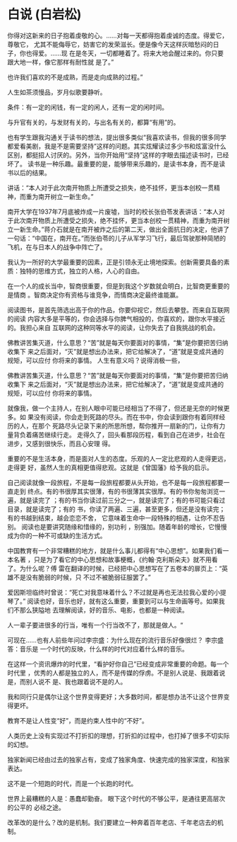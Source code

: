 # 白说 (白岩松)

你得对这新来的日子抱着虔敬的心。……对每一天都得抱着虔诚的态度。得爱它，尊敬它，
尤其不能侮辱它，妨害它的发荣滋长。便是像今天这样灰暗愁闷的日子，你也得爱。……现
在是冬天，一切都睡着了。将来大地会醒过来的。你只要跟大地一样，像它那样有耐性就
是了。”

也许我们喜欢的不是成熟，而是走向成熟的过程。”

人生如茶须慢品，岁月似歌要静听。

条件：有一定的闲钱，有一定的闲人，还有一定的闲时间。

与升官有关的，与发财有关的，与出名有关的，都算“有用”的。

也有学生跟我沟通关于读书的想法，提出很多类似“我喜欢读书，但我的很多同学都爱看美剧，我是不是需要坚持”这样的问题。其实炫耀读过多少书和炫富没什么区别，都挺招人讨厌的。另外，当你开始用“坚持”这样的字眼去描述读书时，已经坏了。 读书是一种乐趣。最重要的是，能够带来乐趣的，是读书本身，而不是读书以后的结果。

讲话：“本人对于此次南开物质上所遭受之损失，绝不挂怀，更当本创校一贯精神，而重为南开树立一新生命。”

南开大学在1937年7月底被炸成一片废墟，当时的校长张伯苓发表讲话：“本人对于此次南开物质上所遭受之损失，绝不挂怀，更当本创校一贯精神，而重为南开树立一新生命。”蒋介石就是在南开被炸之后的第二天，做出全面抗日的决定，他讲了一句话：“中国在，南开在。”而张伯苓的儿子从军学习飞行，最后驾驶那种简陋的飞机，在与日本人的战争中阵亡了。

我认为一所好的大学最重要的因素，正是引领永无止境地探索。创新需要具备的素质：独特的思维方式，独立的人格，人心的自由。

在一个人的成长当中，智商很重要，但是到我这个岁数就会明白，比智商更重要的是情商
。智商决定你有资格与谁竞争，而情商决定最终谁能赢。

阅读图书，是首先筛选出高于你的作品，你要仰视它，然后去攀登。而来自互联网的阅读
内容大多是平等的，你会选择与你脾气相投的，你喜欢的，跟你水平接近的。我担心来自
互联网的这种同等水平的阅读，让你失去了自我挑战的机会。

佛教讲苦集灭道，什么意思？“苦”就是每天你要面对的事情，“集”是你要把苦归纳收集下
来之后面对，“灭”就是想出办法来，把它给解决了，“道”就是变成共通的规矩，可以应付
你将来的事情。 人生有意义吗？说得消极一些，

佛教讲苦集灭道，什么意思？“苦”就是每天你要面对的事情，“集”是你要把苦归纳收集下
来之后面对，“灭”就是想出办法来，把它给解决了，“道”就是变成共通的规矩，可以应付
你将来的事情。

就像我，做一个主持人，在别人眼中可能已经相当了不得了，但还是无奈的时候更多。如
果没有阅读，你会走到死路的尽头。而在书中，你会读到跟你有着同样经历的人，在那个
死路尽头记录下来的所思所想，帮你推开一扇新的门，让你有力量背负着痛苦继续行走。
走得久了，回头看那段历程，看到自己在进步，社会在进步，又感到很快乐，而且心安理
得。

重要的不是生活本身，而是面对人生的态度。乐观的人一定比悲观的人走得更远，走得更
好，虽然人生的真相更值得悲观。这就是《曾国藩》给予我的启示。

自己阅读就像一段旅程，不是每一段旅程都要从头开始，也不是每一段旅程都要一直走到
终点。有的书很厚其实很薄，有的书很薄其实很厚。有的书你匆匆浏览一遍，就是读完了
；有的书当你读过前三分之一，就是读完了；有的书可能只看过目录，就是读完了；有的
书，你读了两遍、三遍，甚至更多，但还是没有读完；有的书越到结束，越会恋恋不舍，
它意味着生命中一段特殊的相遇，让你不忍告别。 阅读也是要讲究随缘和惜缘的，别功利
，别强加。随着年龄的增长，它慢慢成为你的一种不可或缺的生活方式。

中国教育有一个非常糟糕的地方，就是什么事儿都得有“中心思想”。如果我们看一本名著
，只是为了看它的中心思想和故事梗概，《约翰·克利斯朵夫》就不用看了。为什么呢？傅
雷在翻译的时候，已经把中心思想写在了五卷本的扉页上：“英雄不是没有脆弱的时候，只
不过不被脆弱征服罢了。”

爱因斯坦临终时曾说：“死亡对我意味着什么？不过就是再也无法拉我心爱的小提琴了。”
阅读也好，音乐也好，就有这么重要，重要到可以与生命画等号。如果我们不那么狭隘地
去理解阅读，好的音乐、电影，也都是一种阅读。

人一辈子要进很多的行当，唯有一个行当改不了，那就是做人。“

可现在……也有人前些年问过李宗盛：为什么现在的流行音乐好像很烂？ 李宗盛答：音乐是
一个时代的反映，什么样的时代对应着什么样的音乐。

在这样一个资讯爆炸的时代里，“看护好你自己”已经变成非常重要的命题。每一个时代里
，优秀的人都是独立的人，而不是传媒的俘虏。不是别人说是、我跟着说是，而别人说不
是、我也跟着说不是的人。

我和同行只是偶尔让这个世界变得更好；大多数时间，都是想办法不让这个世界变得更坏。

教育不是让人性变“好”，而是约束人性中的“不好”。

人类历史上没有实现过不打折扣的理想，打折扣的过程中，也打掉了很多不切实际的幻想。

独家新闻已经由过去的独家占有，变成了独家角度、快速完成的独家深度，和独家表达。

这不是一个短跑的时代，而是一个长跑的时代。

世界上最糟糕的人是：愚蠢却勤奋。 眼下这个时代的不够公平，是通往更高层次的公平的
必经之途。

改革改的是什么？改的是机制。我们要建立一种奔着百年老店、千年老店去的机制。

